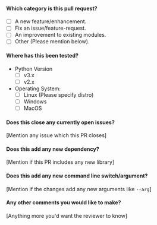 #### Which category is this pull request?
<!-- Check the boxes with 'x' like '[x]' -->
- [ ] A new feature/enhancement.
- [ ] Fix an issue/feature-request.
- [ ] An improvement to existing modules.
- [ ] Other (Please mention below).

#### Where has this been tested?
<!-- Check the boxes with 'x' like '[x]' -->
- Python Version
    - [ ] v3.x
    - [ ] v2.x
- Operating System:
    - [ ] Linux (Please specify distro)
    - [ ] Windows
    - [ ] MacOS

#### Does this close any currently open issues? 
[Mention any issue which this PR closes]

#### Does this add any new dependency?
[Mention if this PR includes any new library]

#### Does this add any new command line switch/argument?
[Mention if the changes add any new arguments like `--arg`]

#### Any other comments you would like to make?
[Anything more you'd want the reviewer to know]
